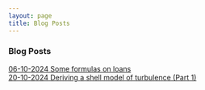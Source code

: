 ```yaml
---
layout: page
title: Blog Posts
---
```


### Blog Posts
[06-10-2024 Some formulas on loans](/_posts/2024-10-06-loans)   
[20-10-2024 Deriving a shell model of turbulence (Part 1)](/_posts/2024-10-20-shell-model-of-turbulence1)